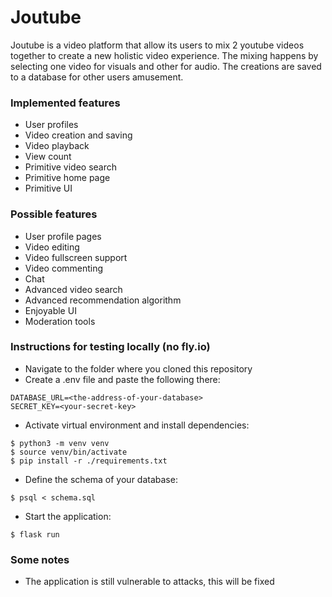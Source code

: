 # Joutube

Joutube is a video platform that allow its users to mix 2 youtube videos together to create a new holistic video experience. The mixing happens by selecting one video for visuals and other for audio. The creations are saved to a database for other users amusement.

### Implemented features

- User profiles
- Video creation and saving
- Video playback
- View count
- Primitive video search
- Primitive home page
- Primitive UI

### Possible features

- User profile pages
- Video editing
- Video fullscreen support
- Video commenting
- Chat
- Advanced video search
- Advanced recommendation algorithm
- Enjoyable UI
- Moderation tools

### Instructions for testing locally (no fly.io)

- Navigate to the folder where you cloned this repository
- Create a .env file and paste the following there:
```
DATABASE_URL=<the-address-of-your-database>
SECRET_KEY=<your-secret-key>
```
- Activate virtual environment and install dependencies:
```
$ python3 -m venv venv
$ source venv/bin/activate
$ pip install -r ./requirements.txt
```
- Define the schema of your database:
```
$ psql < schema.sql
```
- Start the application:
```
$ flask run
```

### Some notes

- The application is still vulnerable to attacks, this will be fixed